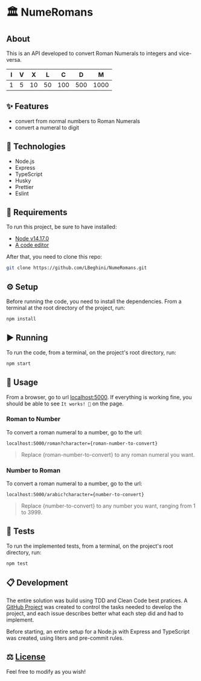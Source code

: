 # 🏛️ NumeRomans

## About

This is an API developed to convert Roman Numerals to integers and vice-versa. 

|  I  |  V  |  X  |  L  |  C  |  D  |  M  |
| :-: | :-: | :-: | :-: | :-: | :-: | :-: |
|  1  |  5  |  10 |  50 | 100 | 500 | 1000|

## ✨ Features
-  convert from normal numbers to Roman Numerals
-  convert a numeral to digit

## 🧬 Technologies
- Node.js
- Express
- TypeScript
- Husky
- Prettier
- Eslint

## 📌 Requirements
To run this project, be sure to have installed:
- [Node v14.17.0](https://nodejs.dev/download/)
- [A code editor](https://code.visualstudio.com)

After that, you need to clone this repo:
```bash
git clone https://github.com/LBeghini/NumeRomans.git
```

## ⚙️ Setup
Before running the code, you need to install the dependencies. From a terminal at the root directory of the project, run:
```bash
npm install
```

## ▶️ Running
To run the code, from a terminal, on the project's root directory, run:
```bash
npm start
```
## 🧭 Usage
From a browser, go to url [localhost:5000](localhost:5000).
If everything is working fine, you should be able to see `It works! 🚀` on the page.
### Roman to Number
To convert a roman numeral to a number, go to the url:
```
localhost:5000/roman?character={roman-number-to-convert}
```
>Replace {roman-number-to-convert} to any roman numeral you want. 


### Number to Roman
To convert a roman numeral to a number, go to the url:
```
localhost:5000/arabic?character={number-to-convert}
```
>Replace {number-to-convert} to any number you want, ranging from 1 to 3999.

## 🧪 Tests
To run the implemented tests, from a terminal, on the project's root directory, run:
```
npm test
```

## 📋 Development
The entire solution was build using TDD and Clean Code best pratices. A [GitHub Project](https://github.com/LBeghini/NumeRomans/projects/1) was created to control the tasks needed to develop the project, and each issue describes better what each step did and had to implement.

Before starting, an entire setup for a Node.js with Express and TypeScript was created, using liters and pre-commit rules.

## ⚖️ [License](https://github.com/LBeghini/NumeRomans/blob/main/LICENSE)
Feel free to modify as you wish!
